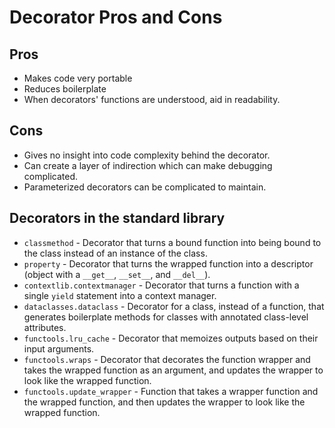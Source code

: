 # Decorator Pros and Cons

## Pros

* Makes code very portable
* Reduces boilerplate
* When decorators' functions are understood, aid in readability.

## Cons

* Gives no insight into code complexity behind the decorator.
* Can create a layer of indirection which can make debugging complicated.
* Parameterized decorators can be complicated to maintain.

## Decorators in the standard library

- `classmethod` - Decorator that turns a bound function into being bound to the class instead of an instance of the class.
- `property` - Decorator that turns the wrapped function into a descriptor (object with a `__get__`, `__set__`, 
  and `__del__`).
- `contextlib.contextmanager` - Decorator that turns a function with a single `yield` statement into a context manager.
- `dataclasses.dataclass` - Decorator for a class, instead of a function, that generates boilerplate methods for classes with annotated class-level attributes.
- `functools.lru_cache` - Decorator that memoizes outputs based on their input arguments.
- `functools.wraps` - Decorator that decorates the function wrapper and takes the wrapped function as an argument, and updates the wrapper to look like the wrapped function.
- `functools.update_wrapper` - Function that takes a wrapper function and the wrapped function, and then updates the wrapper to look like the wrapped function.